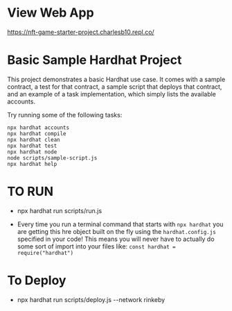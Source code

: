 # View Web App
https://nft-game-starter-project.charlesb10.repl.co/





# Basic Sample Hardhat Project

This project demonstrates a basic Hardhat use case. It comes with a sample contract, a test for that contract, a sample script that deploys that contract, and an example of a task implementation, which simply lists the available accounts.

Try running some of the following tasks:

```shell
npx hardhat accounts
npx hardhat compile
npx hardhat clean
npx hardhat test
npx hardhat node
node scripts/sample-script.js
npx hardhat help
```



# TO RUN

- npx hardhat run scripts/run.js

- Every time you run a terminal command that starts with `npx hardhat` you are getting this hre object built on the fly using the `hardhat.config.js` specified in your code! This means you will never have to actually do some sort of import into your files like:
`const hardhat = require("hardhat")`


# To Deploy
- npx hardhat run scripts/deploy.js --network rinkeby


